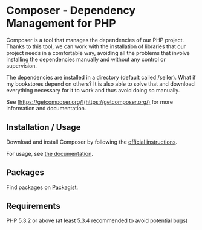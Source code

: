 Composer - Dependency Management for PHP
========================================

Composer is a tool that manages the dependencies of our PHP project. Thanks to this tool, we can work with the installation of libraries that our project needs in a comfortable way, avoiding all the problems that involve installing the dependencies manually and without any control or supervision.

The dependencies are installed in a directory (default called /seller). What if my bookstores depend on others? It is also able to solve that and download everything necessary for it to work and thus avoid doing so manually.

See [https://getcomposer.org/](https://getcomposer.org/) for more information and documentation.

Installation / Usage
--------------------

Download and install Composer by following the [official instructions](https://getcomposer.org/download/).

For usage, see [the documentation](https://getcomposer.org/doc/).

Packages
--------

Find packages on [Packagist](https://packagist.org).

Requirements
------------

PHP 5.3.2 or above (at least 5.3.4 recommended to avoid potential bugs)
